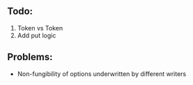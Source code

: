## Todo:
1. Token vs Token
2. Add put logic


## Problems:
- Non-fungibility of options underwritten by different writers